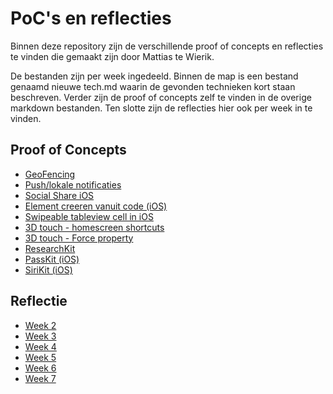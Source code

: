 PoC's en reflecties
======

Binnen deze repository zijn de verschillende proof of concepts en reflecties te vinden die gemaakt zijn door Mattias te Wierik. 
 
De bestanden zijn per week ingedeeld. Binnen de map is een bestand genaamd nieuwe tech.md waarin de gevonden technieken kort staan beschreven. Verder zijn de proof of concepts zelf te vinden in de overige markdown bestanden. Ten slotte zijn de reflecties hier ook per week in te vinden. 
 
## Proof of Concepts 
* [GeoFencing](Week-2/Beschrijving%20van%20de%20PoCs.md)   
* [Push/lokale notificaties](Week-3/Beschrijving%20van%20de%20PoCs.md)   
* [Social Share iOS](Week-3/Beschrijving%20van%20de%20PoCs.md)   
* [Element creeren vanuit code (iOS)](Week-4/Beschrijving%20van%20de%20PoC's.md)   
* [Swipeable tableview cell in iOS](Week-5/Swipeable%20tableview%20cell%20in%20iOS.md)   
* [3D touch - homescreen shortcuts](Week-5/3D%20touch%20-%20homescreen%20shortcuts.md)   
* [3D touch - Force property](Week-6/3D%20touch%20-%20Force%20property.md)   
* [ResearchKit](Week-6/ResearchKit.md)   
* [PassKit (iOS)](Week-7/PassKit.md)   
* [SiriKit (iOS)](Week-7/SiriKit%20(iOS).md) 
 
## Reflectie 
 
* [Week 2](Week-2/reflectie.md) 
* [Week 3](Week-3/reflectie.md) 
* [Week 4](Week-4/reflectie.md) 
* [Week 5](Week-5/reflectie.md) 
* [Week 6](Week-6/reflectie.md) 
* [Week 7](Week-7/reflectie.md) 